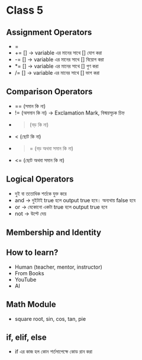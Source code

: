 # Class 5
## Assignment Operators
- =
- += [] -> variable এর মানের সাথে [] যোগ করা
- -= [] -> variable এর মানের সাথে [] বিয়োগ করা
- *= [] -> variable এর মানের সাথে [] গুণ করা
- /= [] -> variable এর মানের সাথে [] ভাগ করা

## Comparison Operators
- == (সমান কি না)
- != (অসমান কি না) -> Exclamation Mark, বিস্ময়সূচক চিহ্ন
- > (বড় কি না)
- < (ছোট কি না)
- >= (বড় অথবা সমান কি না)
- <= (ছোট অথবা সমান কি না)

## Logical Operators
- দুই বা ততোধিক শর্তকে যুক্ত করে
- and -> দুইটাই true হলে output true হবে। অন্যথায় false হবে
- or -> যেকোনো একটা true হলে output true হবে
- not -> উল্টে দেয়

## Membership and Identity


## How to learn?
- Human (teacher, mentor, instructor)
- From Books
- YouTube
- AI

## Math Module
- square root, sin, cos, tan, pie

## if, elif, else
- if এর কাজ হল কোন শর্তসাপেক্ষে কোড রান করা